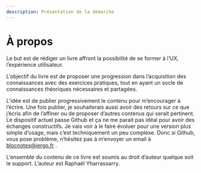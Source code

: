 ```yaml
---
description: Présentation de la démarche
---
```


# À propos

Le but est de rédiger un livre affront la possibilité de se former à l’UX, l’expérience utilisateur.

L’objectif du livre est de proposer une progression dans l’acquisition des  connaissances avec des exercices pratiques, tout en ayant un socle de connaissances théoriques nécessaires et partagées.

L’idée est de publier progressivement le contenu pour m’encourager à l’écrire. Une fois publier, je souhaiterais aussi avoir des retours sur ce que j’écris afin de l’affiner ou de proposer d’autres contenus qui serait pertinent. Le dispositif actuel passe Github et ça ne me parait pas idéal pour avoir des échanges constructifs. Je vais voir à le faire évoluer pour une version plus simple d’usage, mais c’est techniquement un peu complexe. Donc si Github, vous pose problème, n’hésitez pas à m’envoyer un email à blocnotes@iergo.fr .  

L’ensemble du contenu de ce livre est soumis au droit d’auteur quelque soit le support. L’auteur est Raphaël Yharrassarry.

